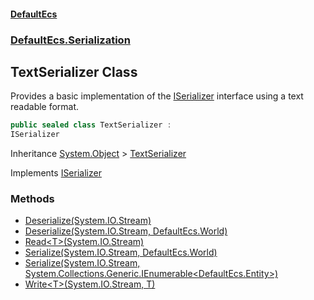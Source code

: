#### [DefaultEcs](./index.md 'index')
### [DefaultEcs.Serialization](./DefaultEcs-Serialization.md 'DefaultEcs.Serialization')
## TextSerializer Class
Provides a basic implementation of the [ISerializer](./DefaultEcs-Serialization-ISerializer.md 'DefaultEcs.Serialization.ISerializer') interface using a text readable format.  
```csharp
public sealed class TextSerializer :
ISerializer
```
Inheritance [System.Object](https://docs.microsoft.com/en-us/dotnet/api/System.Object 'System.Object') &gt; [TextSerializer](./DefaultEcs-Serialization-TextSerializer.md 'DefaultEcs.Serialization.TextSerializer')  

Implements [ISerializer](./DefaultEcs-Serialization-ISerializer.md 'DefaultEcs.Serialization.ISerializer')  
### Methods
- [Deserialize(System.IO.Stream)](./DefaultEcs-Serialization-TextSerializer-Deserialize(System-IO-Stream).md 'DefaultEcs.Serialization.TextSerializer.Deserialize(System.IO.Stream)')
- [Deserialize(System.IO.Stream, DefaultEcs.World)](./DefaultEcs-Serialization-TextSerializer-Deserialize(System-IO-Stream_DefaultEcs-World).md 'DefaultEcs.Serialization.TextSerializer.Deserialize(System.IO.Stream, DefaultEcs.World)')
- [Read&lt;T&gt;(System.IO.Stream)](./DefaultEcs-Serialization-TextSerializer-Read-T-(System-IO-Stream).md 'DefaultEcs.Serialization.TextSerializer.Read&lt;T&gt;(System.IO.Stream)')
- [Serialize(System.IO.Stream, DefaultEcs.World)](./DefaultEcs-Serialization-TextSerializer-Serialize(System-IO-Stream_DefaultEcs-World).md 'DefaultEcs.Serialization.TextSerializer.Serialize(System.IO.Stream, DefaultEcs.World)')
- [Serialize(System.IO.Stream, System.Collections.Generic.IEnumerable&lt;DefaultEcs.Entity&gt;)](./DefaultEcs-Serialization-TextSerializer-Serialize(System-IO-Stream_System-Collections-Generic-IEnumerable-DefaultEcs-Entity-).md 'DefaultEcs.Serialization.TextSerializer.Serialize(System.IO.Stream, System.Collections.Generic.IEnumerable&lt;DefaultEcs.Entity&gt;)')
- [Write&lt;T&gt;(System.IO.Stream, T)](./DefaultEcs-Serialization-TextSerializer-Write-T-(System-IO-Stream_T).md 'DefaultEcs.Serialization.TextSerializer.Write&lt;T&gt;(System.IO.Stream, T)')
